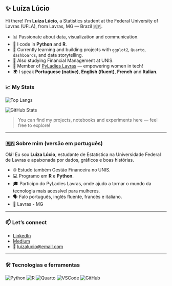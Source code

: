 ## ✨ Luíza Lúcio

Hi there! I'm **Luíza Lúcio**, a Statistics student at the Federal University of Lavras (UFLA), from Lavras, MG — Brazil 🇧🇷.

- 📊 Passionate about data, visualization and communication.
- 🐍 I code in **Python** and **R**.
- 🧠 Currently learning and building projects with `ggplot2`, `Quarto`, `dashboards`, and data storytelling.
- 🧮 Also studying Financial Management at UNIS.
- 💜 Member of [PyLadies Lavras](https://github.com/PyLadiesLavras) — empowering women in tech!
- 🌍 I speak **Portuguese (native)**, **English (fluent)**, **French** and **Italian**.

### 📈 My Stats

![Top Langs](https://github-readme-stats.vercel.app/api/top-langs/?username=luizalucio&layout=compact&langs_count=8&theme=dracula)

![GitHub Stats](https://github-readme-stats.vercel.app/api?username=luizalucio&show_icons=true&theme=dracula)

> You can find my projects, notebooks and experiments here — feel free to explore!

---

### 🇧🇷 Sobre mim (versão em português)

Olá! Eu sou **Luíza Lúcio**, estudante de Estatística na Universidade Federal de Lavras e apaixonada por dados, gráficos e boas histórias.

- 🌐 Estudo também Gestão Financeira no UNIS.
- 💻 Programo em **R** e **Python**.
- 🎓 Participo do PyLadies Lavras, onde ajudo a tornar o mundo da tecnologia mais acessível para mulheres.
- 🗣️ Falo português, inglês fluente, francês e italiano.
- 📍 Lavras - MG

---

### 📫 Let’s connect

- [LinkedIn](https://www.linkedin.com/in/luizalucio)
- [Medium](https://medium.com/@luizalucio)
- 📧 luizalucio@email.com

---

### 🛠 Tecnologias e ferramentas
![Python](https://img.shields.io/badge/-Python-3776AB?logo=python&logoColor=white)
![R](https://img.shields.io/badge/-R-276DC3?logo=r&logoColor=white)
![Quarto](https://img.shields.io/badge/-Quarto-3a3a3a?logo=quarto&logoColor=white)
![VSCode](https://img.shields.io/badge/-VSCode-007ACC?logo=visualstudiocode&logoColor=white)
![GitHub](https://img.shields.io/badge/-GitHub-181717?logo=github&logoColor=white)


